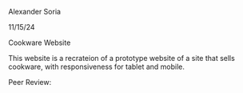 Alexander Soria

11/15/24

Cookware Website

This website is a recrateion of a prototype website of a site that sells cookware, with responsiveness for tablet and mobile.

Peer Review:
